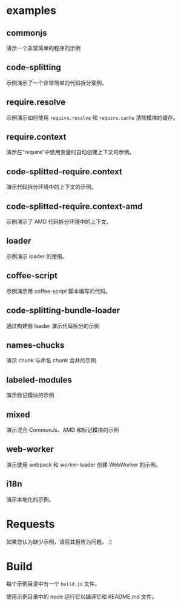 # examples

## commonjs

演示一个非常简单的程序的示例

## code-splitting

示例演示了一个非常简单的代码拆分案例。

## require.resolve

示例演示如何使用 `require.resolve` 和 `require.cache` 清除模块的缓存。

## require.context

演示在“require”中使用变量时自动创建上下文的示例。

## code-splitted-require.context

演示代码拆分环境中的上下文的示例。

## code-splitted-require.context-amd

示例演示了 AMD 代码拆分环境中的上下文。

## loader

示例演示 loader 的使用。

## coffee-script

示例演示用 coffee-script 脚本编写的代码。

## code-splitting-bundle-loader

通过构建器 loader 演示代码拆分的示例

## names-chucks

演示 chunk 与命名 chunk 合并的示例

## labeled-modules

演示标记模块的示例

## mixed

演示混合 CommonJs、A​​MD 和标记模块的示例

## web-worker

演示使用 webpack 和 worker-loader 创建 WebWorker 的示例。

## i18n

演示本地化的示例。

# Requests

如果您认为缺少示例，请将其报告为问题。 :)

# Build

每个示例目录中有一个 `build.js` 文件。

使用示例目录中的 node 运行它以编译它和 README.md 文件。